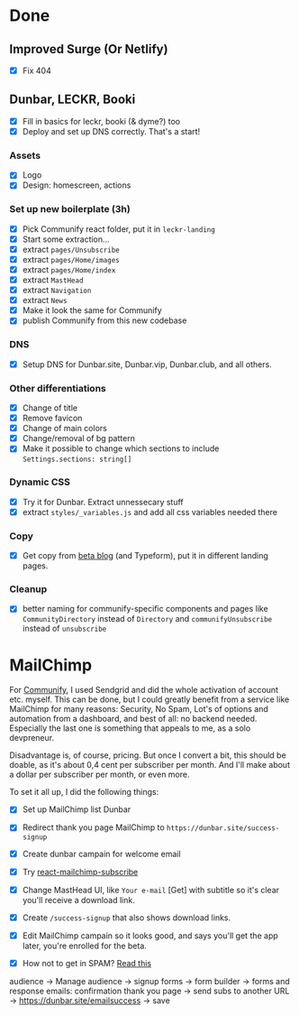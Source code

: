 # Done

## Improved Surge (Or Netlify)

- [x] Fix 404

## Dunbar, LECKR, Booki

- [x] Fill in basics for leckr, booki (& dyme?) too
- [x] Deploy and set up DNS correctly. That's a start!

### Assets

- [x] Logo
- [x] Design: homescreen, actions

### Set up new boilerplate (3h)

- [x] Pick Communify react folder, put it in `leckr-landing`
- [x] Start some extraction...
- [x] extract `pages/Unsubscribe`
- [x] extract `pages/Home/images`
- [x] extract `pages/Home/index`
- [x] extract `MastHead`
- [x] extract `Navigation`
- [x] extract `News`
- [x] Make it look the same for Communify 
- [x] publish Communify from this new codebase

### DNS

- [x] Setup DNS for Dunbar.site, Dunbar.vip, Dunbar.club, and all others.

### Other differentiations

- [x] Change of title
- [x] Remove favicon
- [x] Change of main colors
- [x] Change/removal of bg pattern
- [x] Make it possible to change which sections to include `Settings.sections: string[]`

### Dynamic CSS

- [x] Try it for Dunbar. Extract unnessecary stuff
- [x] extract `styles/_variables.js` and add all css variables needed there

### Copy

- [x] Get copy from [beta blog](https://karsens.com/dunbar-beta) (and Typeform), put it in different landing pages.

### Cleanup

- [x] better naming for communify-specific components and pages like `CommunityDirectory` instead of `Directory` and `communifyUnsubscribe` instead of `unsubscribe`

# MailChimp

For [Communify](https://communify.cc), I used Sendgrid and did the whole activation of account etc. myself. This can be done, but I could greatly benefit from a service like MailChimp for many reasons: Security, No Spam, Lot's of options and automation from a dashboard, and best of all: no backend needed. Especially the last one is something that appeals to me, as a solo devpreneur.

Disadvantage is, of course, pricing. But once I convert a bit, this should be doable, as it's about 0,4 cent per subscriber per month. And I'll make about a dollar per subscriber per month, or even more. 

To set it all up, I did the following things:

- [x] Set up MailChimp list Dunbar
- [x] Redirect thank you page MailChimp to `https://dunbar.site/success-signup`
- [x] Create dunbar campain for welcome email
- [x] Try [react-mailchimp-subscribe](https://www.npmjs.com/package/react-mailchimp-subscribe)
- [x] Change MastHead UI, like `Your e-mail` [Get] with subtitle so it's clear you'll receive a download link.
- [x] Create `/success-signup` that also shows download links.
- [x] Edit MailChimp campain so it looks good, and says you'll get the app later, you're enrolled for the beta.
- [x] How not to get in SPAM? [Read this](https://mailchimp.com/resources/avoid-spam-filters/)


audience -> Manage audience -> signup forms -> form builder -> forms and response emails: confirmation thank you page -> send subs to another URL -> https://dunbar.site/emailsuccess -> save
